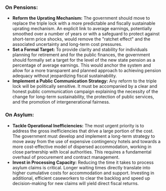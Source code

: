 ### On Pensions:

*   **Reform the Uprating Mechanism:** The government should move to replace the triple lock with a more predictable and fiscally sustainable uprating mechanism. An explicit link to average earnings, potentially smoothed over a number of years or with a safeguard to protect against short-term price shocks, would remove the "ratchet effect" and the associated uncertainty and long-term cost pressures.
*   **Set a Formal Target:** To provide clarity and stability for individuals planning for retirement and for the public finances, the government should formally set a target for the level of the new state pension as a percentage of average earnings. This would anchor the system and allow for a more transparent and planned approach to achieving pension adequacy without jeopardizing fiscal sustainability.
*   **Implement a Public Communication Strategy:** Any reform to the triple lock will be politically sensitive. It must be accompanied by a clear and honest public communication campaign explaining the necessity of the change for long-term sustainability, the protection of public services, and the promotion of intergenerational fairness.

### On Asylum:

*   **Tackle Operational Inefficiencies:** The most urgent priority is to address the gross inefficiencies that drive a large portion of the cost. The government must develop and implement a long-term strategy to move away from the use of expensive contingency hotels and towards a more cost-effective model of dispersed accommodation, working in close partnership with local authorities. This requires a fundamental overhaul of procurement and contract management.
*   **Invest in Processing Capacity:** Reducing the time it takes to process asylum claims is critical. Longer waiting times directly translate into higher cumulative costs for accommodation and support. Investing in additional, efficient caseworkers to clear the backlog and speed up decision-making for new claims will yield direct fiscal returns.